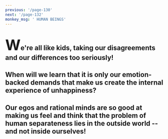 ```yaml
---
previous: '/page-130'
next: '/page-132'
monkey_msg: ' HUMAN BEINGS'
---
```


## <span style="font-size:47px;">W</span>e're all like kids, taking our disagreements and our differences too seriously!
## When will we learn that it is only our emotion-backed demands that make us create the internal experience of unhappiness?
## Our egos and rational minds are so good at making us feel and think that the problem of human separateness lies in the outside world -- and not inside ourselves!
